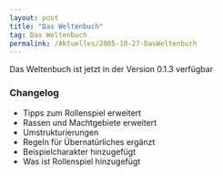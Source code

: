 ```yaml
---
layout: post
title: "Das Weltenbuch"
tag: Das Weltenbuch
permalink: /Aktuelles/2005-10-27-DasWeltenbuch
---
```


Das Weltenbuch ist jetzt in der Version 0.1.3 verfügbar

### Changelog

- Tipps zum Rollenspiel erweitert
- Rassen und Machtgebiete erweitert
- Umstrukturierungen
- Regeln für Übernatürliches ergänzt
- Beispielcharakter hinzugefügt
- Was ist Rollenspiel hinzugefügt


